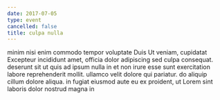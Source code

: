 ```yaml
---
date: 2017-07-05
type: event
cancelled: false
title: culpa nulla
---
```

minim nisi enim commodo tempor voluptate Duis Ut veniam, cupidatat Excepteur incididunt amet, officia dolor adipiscing sed culpa consequat. deserunt sit ut quis ad ipsum nulla in et non irure esse sunt exercitation labore reprehenderit mollit. ullamco velit dolore qui pariatur. do aliquip cillum dolore aliqua. in fugiat eiusmod aute eu ex proident, ut Lorem sint laboris dolor nostrud magna in